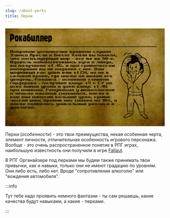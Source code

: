 ```yaml
---
slug: /about-perks
title: Перки
---
```


![](../../static/img/Перк.jpg)

Перки (*особенности*) - это твои преимущества, некая особенная черта, элемент личности, отличительная особенность игрового персонажа.  Вообще - это очень распространенное понятие в РПГ играх, наибольшую известность они получили в игре [Fallaut](https://fallout.fandom.com/ru/wiki/Fallout_2).

В РПГ Органайзере под перками мы будем также принимать твои привычки, как и навыки, только они не имеют градацию по уровням. Они либо есть, либо нет. Вроде "сопротивления алкоголю" или "вождения автомобиля". 

:::info &nbsp;

Тут тебе надо проявить немного фантазии - ты сам решаешь, какие качества будут навыками, а какие - перками.

:::